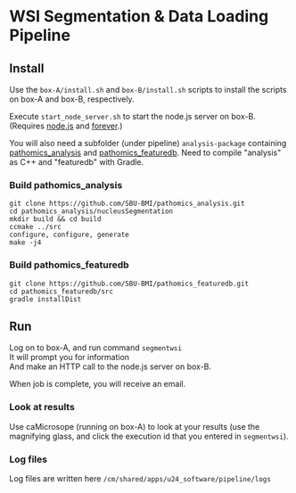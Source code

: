 <!-- @author tdiprima -->
# WSI Segmentation & Data Loading Pipeline

## Install
Use the `box-A/install.sh` and `box-B/install.sh` scripts to install the scripts on box-A and box-B, respectively.

Execute `start_node_server.sh` to start the node.js server on box-B.  (Requires [node.js](https://nodejs.org) and [forever](https://www.npmjs.com/package/forever).)

You will also need a subfolder (under pipeline) `analysis-package` containing [pathomics_analysis](https://github.com/SBU-BMI/pathomics_analysis) and [pathomics_featuredb](https://github.com/SBU-BMI/pathomics_featuredb).  Need to compile "analysis" as C++ and "featuredb" with Gradle.

### Build pathomics_analysis

```
git clone https://github.com/SBU-BMI/pathomics_analysis.git
cd pathomics_analysis/nucleusSegmentation
mkdir build && cd build
ccmake ../src
configure, configure, generate
make -j4
```

### Build pathomics_featuredb

```
git clone https://github.com/SBU-BMI/pathomics_featuredb.git
cd pathomics_featuredb/src
gradle installDist
```

## Run
Log on to box-A, and run command `segmentwsi`<br>
It will prompt you for information<br>
And make an HTTP call to the node.js server on box-B.

When job is complete, you will receive an email.

### Look at results
Use caMicrosope (running on box-A) to look at your results
(use the magnifying glass, and click the execution id that you entered in `segmentwsi`).

### Log files
Log files are written here `/cm/shared/apps/u24_software/pipeline/logs`
